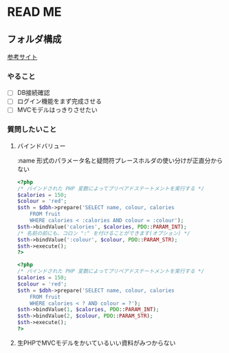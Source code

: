 # READ ME

## フォルダ構成
[参考サイト](https://n314.hatenablog.com/entry/2020/07/16/194927)

### やること
- [ ] DB接続確認
- [ ] ログイン機能をまず完成させる
- [ ] MVCモデルはっきりさせたい

### 質問したいこと
1. バインドバリュー
    
    :name 形式のパラメータ名と疑問符プレースホルダの使い分けが正直分からない
    
    ```php
    <?php
    /* バインドされた PHP 変数によってプリペアドステートメントを実行する */
    $calories = 150;
    $colour = 'red';
    $sth = $dbh->prepare('SELECT name, colour, calories
        FROM fruit
        WHERE calories < :calories AND colour = :colour');
    $sth->bindValue('calories', $calories, PDO::PARAM_INT);
    /* 名前の前にも、コロン ":" を付けることができます(オプション) */
    $sth->bindValue(':colour', $colour, PDO::PARAM_STR);
    $sth->execute();
    ?>
    ```
    
    ```php
    <?php
    /* バインドされた PHP 変数によってプリペアドステートメントを実行する */
    $calories = 150;
    $colour = 'red';
    $sth = $dbh->prepare('SELECT name, colour, calories
        FROM fruit
        WHERE calories < ? AND colour = ?');
    $sth->bindValue(1, $calories, PDO::PARAM_INT);
    $sth->bindValue(2, $colour, PDO::PARAM_STR);
    $sth->execute();
    ?>
    ```
2. 生PHPでMVCモデルをかいているいい資料がみつからない
